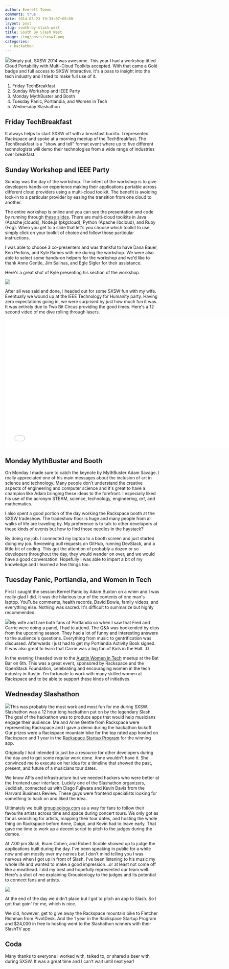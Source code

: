 ```yaml
---
author: Everett Toews
comments: true
date: 2014-03-23 19:33:07+00:00
layout: post
slug: south-by-slash-west
title: South By Slash West
image: /img/posts/sxsw1.png
categories:
  - hackathon
---
```


<img class="img-right" src="/img/posts/sxsw1.png"/>Simply put, SXSW 2014 was awesome. This year I had a workshop titled Cloud Portability with Multi-Cloud Toolkits accepted. With that came a Gold badge and full access to SXSW Interactive. It's a pass to insight into the tech industry and I tried to make full use of it.

<!--more-->

  1. Friday TechBreakfast
  2. Sunday Workshop and IEEE Party
  3. Monday MythBuster and Booth
  4. Tuesday Panic, Portlandia, and Women in Tech
  5. Wednesday Slashathon

## Friday TechBreakfast

It always helps to start SXSW off with a breakfast burrito. I represented Rackspace and spoke at a morning meetup of the TechBreakfast. The TechBreakfast is a "show and tell" format event where up to five different technologists will demo their technologies from a wide range of industries over breakfast.

## Sunday Workshop and IEEE Party

Sunday was the day of the workshop. The intent of the workshop is to give developers hands-on experience making their applications portable across different cloud providers using a multi-cloud toolkit. The benefit is avoiding lock-in to a particular provider by easing the transition from one cloud to another.

The entire workshop is online and you can see the presentation and code by running through [these slides](http://rackerlabs.github.io/multi-cloud-workshop/presentation/). There are multi-cloud toolkits in Java (Apache jclouds), Node.js (pkgcloud), Python (Apache libcloud), and Ruby (Fog). When you get to a slide that let's you choose which toolkit to use, simply click on your toolkit of choice and follow those particular instructions.

I was able to choose 3 co-presenters and was thankful to have Dana Bauer, Ken Perkins, and Kyle Rames with me during the workshop. We were also able to select some hands-on helpers for the workshop and we'd like to thank Anne Gentle, Jim Salinas, and Egle Sigler for their assistance.

Here's a great shot of Kyle presenting his section of the workshop.

<div class="img-center"><img src="/img/posts/kyle.jpg"/></div>

After all was said and done, I headed out for some SXSW fun with my wife. Eventually we wound up at the IEEE Technology for Humanity party. Having zero expectations going in, we were surprised by just how much fun it was. It was entirely due to Two Bit Circus providing the good times. Here's a 12 second video of me dive rolling through lasers.

<iframe width="750" height="422" src="//www.youtube.com/embed/CotEKokbWF8?rel=0" frameborder="0" allowfullscreen></iframe>

## Monday MythBuster and Booth

On Monday I made sure to catch the keynote by MythBuster Adam Savage. I really appreciated one of his main messages about the inclusion of art in science and technology. Many people don't understand the creative aspects of engineering and computer science and it's great to have a champion like Adam bringing these ideas to the forefront. I especially liked his use of the acronym STEAM, science, technology, engineering, *art*, and mathematics.

I also spent a good portion of the day working the Rackspace booth at the SXSW tradeshow. The tradeshow floor is huge and many people from all walks of life are traveling by. My preference is to talk to other developers at these kinds of events but how to find those needles in the haystack?

By doing my job. I connected my laptop to a booth screen and just started doing my job. Reviewing pull requests on GitHub, running DevStack, and a little bit of coding. This got the attention of probably a dozen or so developers throughout the day, they would wander on over, and we would have a good conversation. Hopefully I was able to impart a bit of my knowledge and I learned a few things too.

## Tuesday Panic, Portlandia, and Women in Tech

First I caught the session Kernel Panic by Adam Buxton on a whim and I was really glad I did. It was the hilarious tour of the contents of one man's laptop. YouTube comments, health records, David Bowie, family videos, and everything else. Nothing was sacred. It's difficult to summarize but highly recommended.

<img class="img-right" src="/img/posts/put-a-bird-on-it.gif"/>My wife and I are both fans of Portlandia so when I saw that Fred and Carrie were doing a panel, I had to attend. The Q&A was bookended by clips from the upcoming season. They had a lot of funny and interesting answers to the audience's questions. Everything from music to gentrification was discussed. Afterwards I just had to get my Portlandia Activity Book signed. It was also great to learn that Carrie was a big fan of Kids in the Hall. :D

In the evening I headed over to the [Austin Women in Tech](http://www.awtaustin.org/) meetup at the Bat Bar on 6th. This was a great event, sponsored by Rackspace and the OpenStack Foundation, celebrating and encouraging women in the tech industry in Austin. I'm fortunate to work with many skilled women at Rackspace and to be able to support these kinds of initiatives.

## Wednesday Slashathon

<img class="img-right" src="/img/posts/anne-at-slashathon.jpg"/>This was probably the most work and most fun for me during SXSW. Slashathon was a 12 hour long hackathon put on by the legendary Slash. The goal of the hackathon was to produce apps that would help musicians engage their audience. Me and Anne Gentle from Rackspace were representing Rackspace and I gave a demo during the hackathon kickoff. Our prizes were a Rackspace mountain bike for the top rated app hosted on Rackspace and 1 year in the [Rackspace Startup Program](http://rackspacestartups.com/) for the winning app.

Originally I had intended to just be a resource for other developers during the day and to get some regular work done. Anne wouldn't have it. She convinced me to execute on her idea for a timeline that showed the past, present, and future of a musicians tour dates.

We know APIs and infrastructure but we needed hackers who were better at the frontend user interface. Luckily one of the Slashathon organizers, Jedidiah, connected us with Diago Fujiwara and Kevin Davis from the Harvard Business Review. These guys were frontend specialists looking for something to hack on and liked the idea.

Ultimately we built [groupieology.com](http://groupieology.com/) as a way for fans to follow their favourite artists across time and space during concert tours. We only got as far as searching for artists, mapping their tour dates, and hosting the whole thing on Rackspace before Anne, Daigo, and Kevin had to leave early. That gave me time to work up a decent script to pitch to the judges during the demos.

At 7:00 pm Slash, Bram Cohen, and Robert Scoble showed up to judge the applications built during the day. I've been speaking in public for a while now and am mostly over my nerves but I don't mind telling you I was nervous when I got up in front of Slash. I've been listening to his music my whole life and wanted to make a good impression...or at least not come off like a meathead. I did my best and hopefully represented our team well. Here's a shot of me explaining Groupieology to the judges and its potential to connect fans and artists.

<div class="img-center"><img src="/img/posts/everett-at-slashathon.jpg"/></div>

At the end of the day we didn't place but I got to pitch an app to Slash. So I got that goin' for me, which is nice.

We did, however, get to give away the Rackspace mountain bike to Fletcher Richman from PivotDesk. And the 1 year in the Rackspace Startup Program and $24,000 in free to hosting went to the Slashathon winners with their SlashTV app.

## Coda

Many thanks to everyone I worked with, talked to, or shared a beer with during SXSW. It was a great time and I can't wait until next year!
